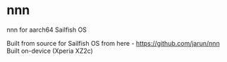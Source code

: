 # nnn
nnn for aarch64 Sailfish OS

Built from source for Sailfish OS from here - https://github.com/jarun/nnn
Built on-device (Xperia XZ2c)
